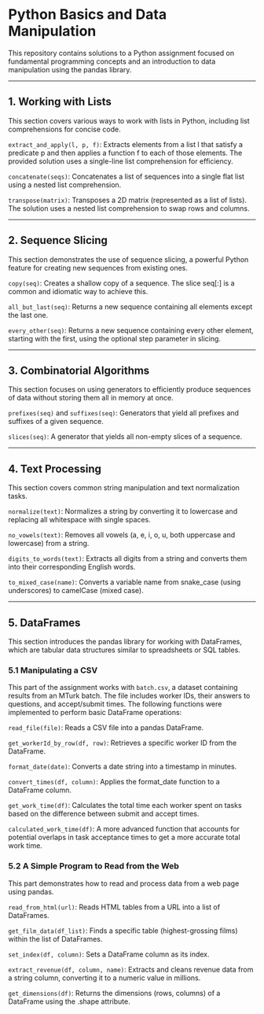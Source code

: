 # Python Basics and Data Manipulation
This repository contains solutions to a Python assignment focused on fundamental programming concepts and an introduction to data manipulation using the pandas library.

---

## 1. Working with Lists
This section covers various ways to work with lists in Python, including list comprehensions for concise code.

```extract_and_apply(l, p, f)```:
Extracts elements from a list l that satisfy a predicate p and then applies a function f to each of those elements. The provided solution uses a single-line list comprehension for efficiency.

```concatenate(seqs)```:
Concatenates a list of sequences into a single flat list using a nested list comprehension.

```transpose(matrix)```:
Transposes a 2D matrix (represented as a list of lists). The solution uses a nested list comprehension to swap rows and columns.

---

## 2. Sequence Slicing
This section demonstrates the use of sequence slicing, a powerful Python feature for creating new sequences from existing ones.

```copy(seq)```:
Creates a shallow copy of a sequence. The slice seq[:] is a common and idiomatic way to achieve this.

```all_but_last(seq)```:
Returns a new sequence containing all elements except the last one.

```every_other(seq)```:
Returns a new sequence containing every other element, starting with the first, using the optional step parameter in slicing.

---

## 3. Combinatorial Algorithms
This section focuses on using generators to efficiently produce sequences of data without storing them all in memory at once.

```prefixes(seq)``` and ```suffixes(seq)```:
Generators that yield all prefixes and suffixes of a given sequence.

```slices(seq)```:
A generator that yields all non-empty slices of a sequence.

---

## 4. Text Processing
This section covers common string manipulation and text normalization tasks.

```normalize(text)```:
Normalizes a string by converting it to lowercase and replacing all whitespace with single spaces.

```no_vowels(text)```:
Removes all vowels (a, e, i, o, u, both uppercase and lowercase) from a string.

```digits_to_words(text)```:
Extracts all digits from a string and converts them into their corresponding English words.

```to_mixed_case(name)```:
Converts a variable name from snake_case (using underscores) to camelCase (mixed case).

---

## 5. DataFrames
This section introduces the pandas library for working with DataFrames, which are tabular data structures similar to spreadsheets or SQL tables.

### 5.1 Manipulating a CSV
This part of the assignment works with ```batch.csv```, a dataset containing results from an MTurk batch. The file includes worker IDs, their answers to questions, and accept/submit times. 
The following functions were implemented to perform basic DataFrame operations:

```read_file(file)```: Reads a CSV file into a pandas DataFrame.

```get_workerId_by_row(df, row)```: Retrieves a specific worker ID from the DataFrame.

```format_date(date)```: Converts a date string into a timestamp in minutes.

```convert_times(df, column)```: Applies the format_date function to a DataFrame column.

```get_work_time(df)```: Calculates the total time each worker spent on tasks based on the difference between submit and accept times.

```calculated_work_time(df)```: A more advanced function that accounts for potential overlaps in task acceptance times to get a more accurate total work time.

### 5.2 A Simple Program to Read from the Web
This part demonstrates how to read and process data from a web page using pandas.

```read_from_html(url)```: Reads HTML tables from a URL into a list of DataFrames.

```get_film_data(df_list)```: Finds a specific table (highest-grossing films) within the list of DataFrames.

```set_index(df, column)```: Sets a DataFrame column as its index.

```extract_revenue(df, column, name)```: Extracts and cleans revenue data from a string column, converting it to a numeric value in millions.

```get_dimensions(df)```: Returns the dimensions (rows, columns) of a DataFrame using the .shape attribute.
